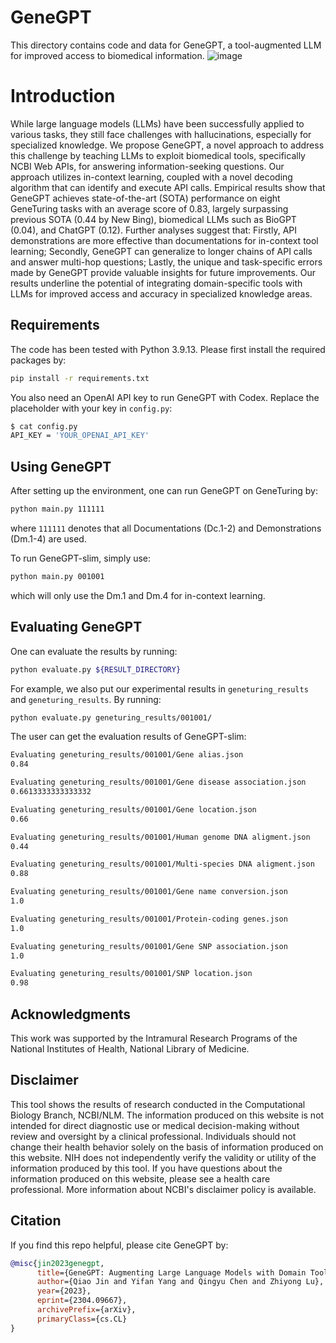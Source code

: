# GeneGPT

This directory contains code and data for GeneGPT, a tool-augmented LLM for improved access to biomedical information. 
![image](https://github.com/ncbi/GeneGPT/assets/32558774/a18e142f-0742-4c14-a45f-386e9811c85d)

# Introduction

While large language models (LLMs) have been successfully applied to various tasks, they still face challenges with hallucinations, especially for specialized knowledge. We propose GeneGPT, a novel approach to address this challenge by teaching LLMs to exploit biomedical tools, specifically NCBI Web APIs, for answering information-seeking questions. Our approach utilizes in-context learning, coupled with a novel decoding algorithm that can identify and execute API calls. Empirical results show that GeneGPT achieves state-of-the-art (SOTA) performance on eight GeneTuring tasks with an average score of 0.83, largely surpassing previous SOTA (0.44 by New Bing), biomedical LLMs such as BioGPT (0.04), and ChatGPT (0.12). Further analyses suggest that: Firstly, API demonstrations are more effective than documentations for in-context tool learning; Secondly, GeneGPT can generalize to longer chains of API calls and answer multi-hop questions; Lastly, the unique and task-specific errors made by GeneGPT provide valuable insights for future improvements. Our results underline the potential of integrating domain-specific tools with LLMs for improved access and accuracy in specialized knowledge areas.

## Requirements

The code has been tested with Python 3.9.13. Please first install the required packages by:
```bash
pip install -r requirements.txt
```

You also need an OpenAI API key to run GeneGPT with Codex. Replace the placeholder with your key in `config.py`:
```bash
$ cat config.py 
API_KEY = 'YOUR_OPENAI_API_KEY'
```

## Using GeneGPT

After setting up the environment, one can run GeneGPT on GeneTuring by:
```bash
python main.py 111111
```
where `111111` denotes that all Documentations (Dc.1-2) and Demonstrations (Dm.1-4) are used.

To run GeneGPT-slim, simply use:
```bash
python main.py 001001
```
which will only use the Dm.1 and Dm.4 for in-context learning.

## Evaluating GeneGPT

One can evaluate the results by running:
```bash
python evaluate.py ${RESULT_DIRECTORY}
```

For example, we also put our experimental results in `geneturing_results` and `geneturing_results`. By running:
```bash
python evaluate.py geneturing_results/001001/
```
The user can get the evaluation results of GeneGPT-slim:
```bash
Evaluating geneturing_results/001001/Gene alias.json
0.84

Evaluating geneturing_results/001001/Gene disease association.json
0.6613333333333332

Evaluating geneturing_results/001001/Gene location.json
0.66

Evaluating geneturing_results/001001/Human genome DNA aligment.json
0.44

Evaluating geneturing_results/001001/Multi-species DNA aligment.json
0.88

Evaluating geneturing_results/001001/Gene name conversion.json
1.0

Evaluating geneturing_results/001001/Protein-coding genes.json
1.0

Evaluating geneturing_results/001001/Gene SNP association.json
1.0

Evaluating geneturing_results/001001/SNP location.json
0.98
```

## Acknowledgments

This work was supported by the Intramural Research Programs of the National Institutes of Health, National Library of Medicine.

## Disclaimer

This tool shows the results of research conducted in the Computational Biology Branch, NCBI/NLM. The information produced on this website is not intended for direct diagnostic use or medical decision-making without review and oversight by a clinical professional. Individuals should not change their health behavior solely on the basis of information produced on this website. NIH does not independently verify the validity or utility of the information produced by this tool. If you have questions about the information produced on this website, please see a health care professional. More information about NCBI's disclaimer policy is available.

## Citation

If you find this repo helpful, please cite GeneGPT by:
```bibtex
@misc{jin2023genegpt,
      title={GeneGPT: Augmenting Large Language Models with Domain Tools for Improved Access to Biomedical Information}, 
      author={Qiao Jin and Yifan Yang and Qingyu Chen and Zhiyong Lu},
      year={2023},
      eprint={2304.09667},
      archivePrefix={arXiv},
      primaryClass={cs.CL}
}
```
